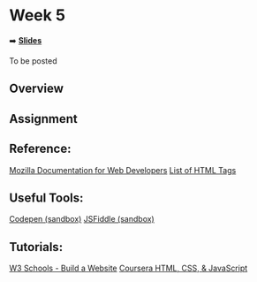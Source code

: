 <!-- .slide: data-background="./Images/header.svg" data-background-repeat="none" data-background-size="40% 40%" data-background-position="center 10%" class="header" -->
# Week 5

➡️ [**Slides**](link)

To be posted

## Overview

## Assignment

## Reference:
[Mozilla Documentation for Web Developers](https://developer.mozilla.org/en-US/docs/Web/)
[List of HTML Tags](https://www.w3schools.com/tags/)

## Useful Tools:
[Codepen (sandbox)](https://codepen.io/)
[JSFiddle (sandbox)](https://jsfiddle.net/)

## Tutorials: 
[W3 Schools - Build a Website](https://www.w3schools.com/howto/howto_website.asp)
[Coursera HTML, CSS, & JavaScript](https://www.coursera.org/learn/html-css-javascript-for-web-developers)

